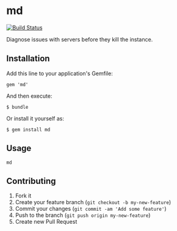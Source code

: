 # md

[![Build Status](https://travis-ci.org/jimneath/md.png)](https://travis-ci.org/jimneath/md)


Diagnose issues with servers before they kill the instance. 

## Installation

Add this line to your application's Gemfile:

    gem 'md'

And then execute:

    $ bundle

Or install it yourself as:

    $ gem install md

## Usage

    md

## Contributing

1. Fork it
2. Create your feature branch (`git checkout -b my-new-feature`)
3. Commit your changes (`git commit -am 'Add some feature'`)
4. Push to the branch (`git push origin my-new-feature`)
5. Create new Pull Request
